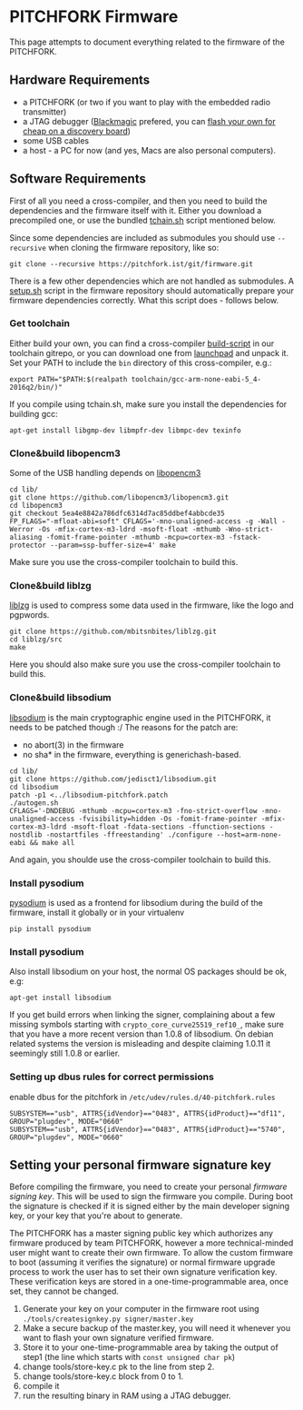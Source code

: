 # PITCHFORK Firmware

This page attempts to document everything related to the firmware of the PITCHFORK.

## Hardware Requirements

- a PITCHFORK (or two if you want to play with the embedded radio transmitter)
- a JTAG debugger ([Blackmagic](https://github.com/blacksphere/blackmagic/) prefered, you can [flash your own for cheap on a discovery board](https://embdev.net/articles/STM_Discovery_as_Black_Magic_Probe))
- some USB cables
- a host - a PC for now (and yes, Macs are also personal computers).

## Software Requirements

First of all you need a cross-compiler, and then you need to build the
dependencies and the firmware itself with it. Either you download a
precompiled one, or use the bundled [tchain.sh](#get-toolchain) script mentioned below.

Since some dependencies are included as submodules you should use
`--recursive` when cloning the firmware repository, like so:

```git clone --recursive https://pitchfork.ist/git/firmware.git```

There is a few other dependencies which are not handled as submodules.
A [setup.sh](../git/firmware/tree/setup.sh) script in the firmware
repository should automatically prepare your firmware dependencies correctly.
What this script does - follows below.

### Get toolchain

Either build your own, you can find a cross-compiler [build-script](../git/toolchain/tree/tchain.sh) in our
toolchain gitrepo, or you can download one from [launchpad](https://launchpad.net/gcc-arm-embedded/+download) and unpack it.
Set your PATH to include the `bin` directory of this cross-compiler, e.g.:

```
export PATH="$PATH:$(realpath toolchain/gcc-arm-none-eabi-5_4-2016q2/bin/)"
```

If you compile using tchain.sh, make sure you install the dependencies
for building gcc:
```
apt-get install libgmp-dev libmpfr-dev libmpc-dev texinfo
```

### Clone&build libopencm3

Some of the USB handling depends on [libopencm3](http://libopencm3.org)

```
cd lib/
git clone https://github.com/libopencm3/libopencm3.git
cd libopencm3
git checkout 5ea4e8842a786dfc6314d7ac85ddbef4abbcde35
FP_FLAGS="-mfloat-abi=soft" CFLAGS='-mno-unaligned-access -g -Wall -Werror -Os -mfix-cortex-m3-ldrd -msoft-float -mthumb -Wno-strict-aliasing -fomit-frame-pointer -mthumb -mcpu=cortex-m3 -fstack-protector --param=ssp-buffer-size=4' make
```

Make sure you use the cross-compiler toolchain to build this.

### Clone&build liblzg

[liblzg](https://github.com/mbitsnbites/liblzg) is used to compress some data used in the firmware, like the logo and pgpwords.

```
git clone https://github.com/mbitsnbites/liblzg.git
cd liblzg/src
make
```

Here you should also make sure you use the cross-compiler toolchain to build this.

### Clone&build libsodium
[libsodium](https://libsodium.org) is the main cryptographic engine used in the PITCHFORK, it needs to be patched though :/
The reasons for the patch are:
 - no abort(3) in the firmware
 - no sha* in the firmware, everything is generichash-based.

```
cd lib/
git clone https://github.com/jedisct1/libsodium.git
cd libsodium
patch -p1 <../libsodium-pitchfork.patch
./autogen.sh
CFLAGS='-DNDEBUG -mthumb -mcpu=cortex-m3 -fno-strict-overflow -mno-unaligned-access -fvisibility=hidden -Os -fomit-frame-pointer -mfix-cortex-m3-ldrd -msoft-float -fdata-sections -ffunction-sections -nostdlib -nostartfiles -ffreestanding' ./configure --host=arm-none-eabi && make all
```

And again, you shoulde use the cross-compiler toolchain to build this.

### Install pysodium

[pysodium](https://github.com/stef/pysodium) is used as a frontend for libsodium during the build of the firmware, install it globally or in your virtualenv

```
pip install pysodium
```

### Install pysodium

Also install libsodium on your host, the normal OS packages should be ok, e.g:
```
apt-get install libsodium
```

If you get build errors when linking the signer, complaining about a
few missing symbols starting with `crypto_core_curve25519_ref10_`,
make sure that you have a more recent version than 1.0.8 of
libsodium. On debian related systems the version is misleading and
despite claiming 1.0.11 it seemingly still 1.0.8 or earlier.

### Setting up dbus rules for correct permissions

enable dbus for the pitchfork in `/etc/udev/rules.d/40-pitchfork.rules`
```
SUBSYSTEM=="usb", ATTRS{idVendor}=="0483", ATTRS{idProduct}=="df11", GROUP="plugdev", MODE="0660"
SUBSYSTEM=="usb", ATTRS{idVendor}=="0483", ATTRS{idProduct}=="5740", GROUP="plugdev", MODE="0660"
```

## Setting your personal firmware signature key

Before compiling the firmware, you need to create your personal
*firmware signing key*. This will be used to sign the firmware you
compile. During boot the signature is checked if it is signed either
by the main developer signing key, or your key that you're about to
generate.

The PITCHFORK has a master signing public key which authorizes any
firmware produced by team PITCHFORK, however a more technical-minded
user might want to create their own firmware. To allow the custom
firmware to boot (assuming it verifies the signature) or normal
firmware upgrade process to work the user has to set their own
signature verification key. These verification keys are stored in a
one-time-programmable area, once set, they cannot be changed.

1. Generate your key on your computer in the firmware root using
   `./tools/createsignkey.py signer/master.key`
2. Make a secure backup of the master.key, you will need it whenever
   you want to flash your own signature verified firmware.
3. Store it to your one-time-programmable area by taking the output of
   step1 (the line which starts with `const unsigned char pk`)
4. change tools/store-key.c pk to the line from step 2.
5. change tools/store-key.c block from 0 to 1.
6. compile it
7. run the resulting binary in RAM using a JTAG debugger.
